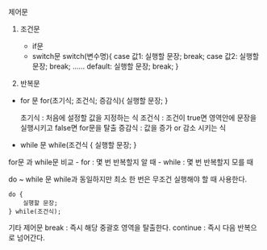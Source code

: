 제어문
1. 조건문
	- if문
	- switch문
	switch(변수명){
	case 값1:
		실행할 문장;
		break;
	case 값2:
		실행할 문장;
		break;
	......
	default:
		실행할 문장;
		break;
	}

2. 반복문
- for 문
	for(초기식; 조건식; 증감식){
		실행할 문장;
	}
	
	초기식 : 처음에 설정할 값을 지정하는 식
	조건식 : 조건이 true면 영역안에 문장을 실행시키고 false면 for문을 탈출
	증감식 : 값을 증가 or 감소 시키는 식

- while 문
	while(조건식 {
		실행할 문장;
	}	

for문 과 while문 비교
	- for : 몇 번 반복할지 알 때
	- while : 몇 번 반복할지 모를 때

do ~ while 문
	while과 동일하지만 최소 한 번은 무조건 실행해야 할 때 사용한다.
	
	do {
		실행할 문장;
	} while(조건식);

기타 제어문
	break : 즉시 해당 중괄호 영역을 탈출한다.
	continue : 즉시 다음 반복으로 넘어간다.


